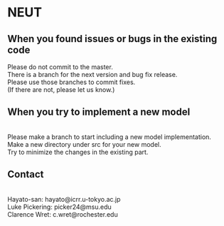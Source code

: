 # NEUT
<h2>When you found issues or bugs in the existing code</h2>
Please do not commit to the master.</br>
There is a branch for the next version and bug fix release.</br>
Please use those branches to commit fixes.</br>
(If there are not, please let us know.)</br>

<h2>When you try to implement a new model</h2><br>
Please make a branch to start including a new model implementation.</br>
Make a new directory under src for your new model.</br>
Try to minimize the changes in the existing part.</br>

<h2>Contact</h2><br>
Hayato-san: hayato@icrr.u-tokyo.ac.jp<br>
Luke Pickering: picker24@msu.edu<br>
Clarence Wret: c.wret@rochester.edu<br>
